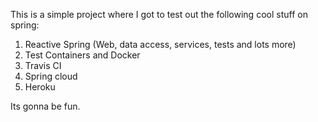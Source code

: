 This is a simple project where I got to test out the following cool stuff on spring:
1. Reactive Spring (Web, data access, services, tests and lots more)
2. Test Containers and Docker
3. Travis CI
4. Spring cloud
5. Heroku

Its gonna be fun.